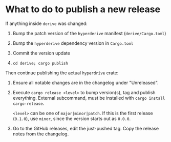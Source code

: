 # What to do to publish a new release

If anything inside `derive` was changed:

1. Bump the patch version of the `hyperderive` manifest (`derive/Cargo.toml`)

2. Bump the `hyperderive` dependency version in `Cargo.toml`

3. Commit the version update

4. `cd derive; cargo publish`

Then continue publishing the actual `hyperdrive` crate:

1. Ensure all notable changes are in the changelog under "Unreleased".

2. Execute `cargo release <level>` to bump version(s), tag and publish
   everything. External subcommand, must be installed with `cargo install
   cargo-release`.

   `<level>` can be one of `major|minor|patch`. If this is the first release
   (`0.1.0`), use `minor`, since the version starts out as `0.0.0`.

3. Go to the GitHub releases, edit the just-pushed tag. Copy the release notes
   from the changelog.
